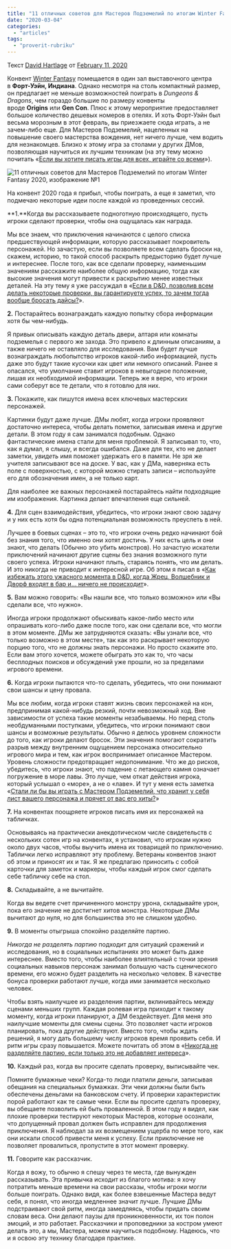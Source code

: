 ```yaml
---
title: "11 отличных советов для Мастеров Подземелий по итогам Winter Fantasy 2020"
date: "2020-03-04"
categories: 
  - "articles"
tags: 
  - "proverit-rubriku"
---
```


Текст [David Hartlage](https://vk.com/away.php?to=https%3A%2F%2Fdmdavid.com%2Ftag%2Fauthor%2Fadmin%2F) от [February 11, 2020](https://vk.com/away.php?to=https%3A%2F%2Fdmdavid.com%2Ftag%2F11-great-dungeon-master-tips-revealed-at-winter-fantasy-2020%2F)

Конвент [Winter Fantasy](https://vk.com/away.php?to=https%3A%2F%2Fdmdavid.com%2Ftag%2Ftag%2Fwinter-fantasy%2F) помещается в один зал выставочного центра в **Форт-Уэйн, Индиана**. Однако несмотря на столь компактный размер, он предлагает не меньше возможностей поиграть в _Dungeons & Dragons_, чем гораздо большие по размеру конвенты вроде **Origins** или **Gen Con**. Плюс к этому мероприятие предоставляет большое количество дешевых номеров в отелях. И хоть Форт-Уэйн был весьма морозным в этот февраль, вы приезжаете сюда играть, а не зачем-либо еще. Для Мастеров Подземелий, нацеленных на повышение своего мастерства вождения, нет ничего лучше, чем водить для незнакомцев. Близко к этому игра за столами у других ДМов, позволяющая научиться их лучшим техникам (на эту тему можно почитать «[Если вы хотите писать игры для всех, играйте со всеми](https://vk.com/away.php?to=https%3A%2F%2Fdmdavid.com%2Ftag%2Fif-you-want-to-write-games-for-everyone-play-with-everyone%2F)»).

![11 отличных советов для Мастеров Подземелий по итогам Winter Fantasy 2020, изображение №1](https://sun9-69.userapi.com/c205828/v205828266/71726/T6gCBikYtPs.jpg)

На конвент 2020 года я прибыл, чтобы поиграть, а еще я заметил, что подмечаю некоторые идеи после каждой из проведенных сессий.

**1.**Когда вы рассказываете подноготную происходящего, пусть игроки сделают проверки, чтобы она ощущалась как награда.

Мы все знаем, что приключения начинаются с целого списка предшествующей информации, которую рассказывает покровитель персонажей. Но зачастую, если вы позволяете всем сделать броски на, скажем, историю, то такой способ раскрыть предысторию будет лучше и интереснее. После того, как все сделали проверку, наименьшим значениям расскажите наиболее общую информацию, тогда как высокие значения могут привести к раскрытию менее известных деталей. На эту тему я уже рассуждал в «[Если в D&D, позволив всем делать некоторые проверки, вы гарантируете успех, то зачем тогда вообще бросать дайсы?](https://vk.com/away.php?to=https%3A%2F%2Fdmdavid.com%2Ftag%2Fwhy-bother-having-everyone-roll-a-check-when-it-just-guarantees-success%2F)».

**2.** Постарайтесь вознаграждать каждую попытку сбора информации хотя бы чем-нибудь.

Я привык описывать каждую деталь двери, алтаря или комнаты подземелья с первого же захода. Это привело к длинным описаниям, а также ничего не оставляло для исследования. Вам будет лучше вознаграждать любопытство игроков какой-либо информацией, пусть даже это будут такие кусочки как цвет или немного описаний. Ранее я опасался, что умолчание ставит игроков в невыгодное положение, лишая их необходимой информации. Теперь же я верю, что игроки сами соберут все те детали, что я готовлю для них.

**3.** Покажите, как пишутся имена всех ключевых мастерских персонажей.

Картинки будут даже лучше. ДМы любят, когда игроки проявляют достаточно интереса, чтобы делать пометки, записывая имена и другие детали. В этом году я сам занимался подобным. Однако фантастические имена стали для меня проблемой. Я записывал то, что, как я думал, я слышу, и всегда ошибался. Даже для тех, кто не делает заметки, _увидеть_ имя поможет удержать его в памяти. Не зря же учителя записывают все на доске. У вас, как у ДМа, наверняка есть поле с поверхностью, с которой можно стирать записи – используйте его для обозначения имен, а не только карт.

Для наиболее же важных персонажей постарайтесь найти подходящие им изображения. Картинка делает впечатления еще сильней.

**4.** Для сцен взаимодействия, убедитесь, что игроки знают свою задачу и у них есть хотя бы одна потенциальная возможность преуспеть в ней.

Лучшее в боевых сценах – это то, что игроки очень редко начинают бой без знания того, что именно они хотят достичь. У них есть цель и они знают, что делать (Обычно это убить монстров). Но зачастую искатели приключений начинают другие сцены без знания возможного пути своего успеха. Игроки начинают плыть, стараясь понять, что им делать. И это никогда не приводит к интересной игре. Об этом я писал в «[Как избежать этого ужасного момента в D&D, когда Жрец, Волшебник и Дворф входят в бар и… ничего не происходит](https://vk.com/away.php?to=https%3A%2F%2Fdmdavid.com%2Ftag%2Fa-priest-a-wizard-and-a-dwarf-enter-a-bar-and-nothing-happens-without-the-2-key-ingredients-of-a-role-playing-scene%2F)».

**5.** Вам можно говорить: «Вы нашли все, что только возможно» или «Вы сделали все, что нужно».

Иногда игроки продолжают обыскивать какое-либо место или опрашивать кого-либо даже после того, как они сделали все, что могли в этом моменте. ДМы же затрудняются сказать: «Вы узнали все, что только возможно в этом месте», так как это раскрывает некоторую порцию того, что не должны знать персонажи. Но просто скажите это. Если вам этого хочется, можете обыграть это как то, что часы бесплодных поисков и обсуждений уже прошли, но за пределами игрового времени.

**6.** Когда игроки пытаются что-то сделать, убедитесь, что они понимают свои шансы и цену провала.

Мы все любим, когда игроки ставят жизнь своих персонажей на кон, предпринимая какой-нибудь резкий, почти невозможный ход. Вне зависимости от успеха такие моменты незабываемы. Но перед столь необдуманными поступками, убедитесь, что игроки понимают свои шансы и возможные результаты. Обычно я делюсь уровнем сложности до того, как игроки делают бросок. Эти значения помогают сократить разрыв между внутренним ощущением персонажа относительно игрового мира и тем, как игрок воспринимает описанное Мастером. Уровень сложности предотвращает недопонимание. Что же до рисков, убедитесь, что игроки знают, что падение с летающего камня означает погружение в море лавы. Это лучше, чем откат действия игрока, который услышал о «море», а не о «лаве». И тут у меня есть заметка «[Стали ли бы вы играть с Мастером Подземелий, что хранит у себя лист вашего персонажа и прячет от вас его хиты?](https://vk.com/away.php?to=https%3A%2F%2Fdmdavid.com%2Ftag%2Fwould-you-play-with-a-dungeon-master-who-kept-your-character-sheet-and-hid-your-pcs-hit-points%2F)»

**7.** На конвентах поощряете игроков писать имя их персонажей на табличках.

Основываясь на практически анекдотическом числе свидетельств с нескольких сотен игр на конвентах, я установил, что игрокам нужно около двух часов, чтобы выучить имена их товарищей по приключению. Таблички легко исправляют эту проблему. Ветераны конвентов знают об этом и приносят их и так. Я же предлагаю приносить с собой карточки для заметок и маркеры, чтобы каждый игрок смог сделать себе табличку себе на стол.

**8.** Складывайте, а не вычитайте.

Когда вы ведете счет причиненного монстру урона, складывайте урон, пока его значение не достигнет хитов монстра. Некоторые ДМы вычитают до нуля, но для большинства это не слишком удобно.

**9.** В моменты отыгрыша спокойно разделяйте партию.

_Никогда не разделять партию_ подходит для ситуаций сражений и исследования, но в социальных испытаниях это может быть даже интереснее. Вместо того, чтобы наиболее влиятельный с точки зрения социальных навыков персонаж занимал большую часть сценического времени, его можно будет разделить на несколько человек. В качестве бонуса проверки работают лучше, когда ими занимается несколько человек.

Чтобы взять наилучшее из разделения партии, вклинивайтесь между сценами меньших групп. Каждая ролевая игра приходит к такому моменту, когда игроки планируют, а ДМ бездействует. Для меня это наилучшие моменты для смены сцены. Это позволяет части игроков планировать, пока другие действуют. Вместо того, чтобы ждать решений, я могу дать большему числу игроков время проявить себя. И ритм игры сразу повышается. Можете почитать об этом в «[Никогда не разделяйте партию, если только это не добавляет интереса](https://vk.com/away.php?to=https%3A%2F%2Fdmdavid.com%2Ftag%2Fnever-split-the-party-except-when-it-adds-fun%2F)».

**10.** Каждый раз, когда вы просите сделать проверку, выписывайте чек.

Помните бумажные чеки? Когда-то люди платили деньги, записывая обещания на специальных бумажках. Эти чеки должны были быть обеспечены деньгами на банковском счету. И проверки характеристик порой работают как те самые чеки. Если вы просите сделать проверку, вы обещаете позволить ей быть проваленной. В этом году я видел, как плохие проверки тестируют некоторых Мастеров, которые осознали, что допущенный провал должен быть исправлен для продолжения приключения. Я наблюдал за их возмещением ущерба по мере того, как они искали способ привести меня к успеху. Если приключение не позволяет провалиться, пропустите в этот момент проверку.

**11.** Говорите как рассказчик.

Когда я вожу, то обычно я спешу через те места, где вынужден рассказывать. Эта привычка исходит из благого мотива: я хочу потратить меньше времени на свои рассказы, чтобы игроки могли больше поиграть. Однако видя, как более взвешенные Мастера ведут себя, я понял, что иногда медленнее значит лучше. Лучшие ДМы подстраивают свой ритм, иногда замедляясь, чтобы придать своим словам веса. Они делают паузы для проникновенности, их тон полон эмоций, и это работает. Рассказчики и проповедники за костром умеют делать это, а мы, Мастера, можем научиться подобному. Надеюсь, что и я освою эту технику благодаря практике.
